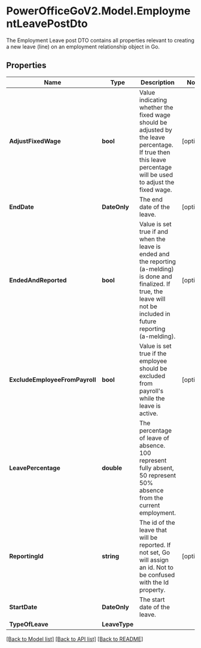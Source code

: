 # PowerOfficeGoV2.Model.EmploymentLeavePostDto
The Employment Leave post DTO contains all properties relevant to creating a new leave (line) on an employment relationship object in Go.

## Properties

Name | Type | Description | Notes
------------ | ------------- | ------------- | -------------
**AdjustFixedWage** | **bool** | Value indicating whether the fixed wage should be adjusted by the leave percentage.  If true then this leave percentage will be used to adjust the fixed wage. | [optional] 
**EndDate** | **DateOnly** | The end date of the leave. | [optional] 
**EndedAndReported** | **bool** | Value is set true if and when the leave is ended and the reporting (a-melding) is done and finalized.  If true, the leave will not be included in future reporting (a-melding). | [optional] 
**ExcludeEmployeeFromPayroll** | **bool** | Value is set true if the employee should be excluded from payroll&#39;s while the leave is active. | [optional] 
**LeavePercentage** | **double** | The percentage of leave of absence.  100 represent fully absent,  50 represent 50% absence from the current employment. | 
**ReportingId** | **string** | The id of the leave that will be reported.   If not set, Go will assign an id.   Not to be confused with the Id property. | [optional] 
**StartDate** | **DateOnly** | The start date of the leave. | 
**TypeOfLeave** | **LeaveType** |  | 

[[Back to Model list]](../../README.md#documentation-for-models) [[Back to API list]](../../README.md#documentation-for-api-endpoints) [[Back to README]](../../README.md)

